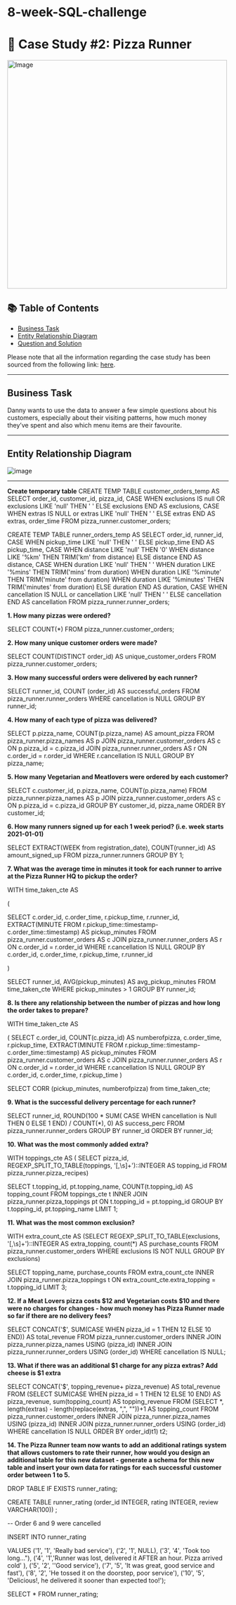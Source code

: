 # 8-week-SQL-challenge
# 🍜 Case Study #2: Pizza Runner
<img src="https://8weeksqlchallenge.com/images/case-study-designs/2.png" alt="Image" width="500" height="520">

## 📚 Table of Contents
- [Business Task](#business-task)
- [Entity Relationship Diagram](#entity-relationship-diagram)
- [Question and Solution](#question-and-solution)

Please note that all the information regarding the case study has been sourced from the following link: [here](https://8weeksqlchallenge.com/case-study-2/). 

***

## Business Task
Danny wants to use the data to answer a few simple questions about his customers, especially about their visiting patterns, how much money they’ve spent and also which menu items are their favourite. 

***

## Entity Relationship Diagram

![image](https://github.com/katiehuangx/8-Week-SQL-Challenge/assets/81607668/78099a4e-4d0e-421f-a560-b72e4321f530)

***
**Create temporary table**
CREATE TEMP TABLE customer_orders_temp AS
SELECT 
  order_id, 
  customer_id, 
  pizza_id, 
  CASE
	  WHEN exclusions IS null OR exclusions LIKE 'null' THEN ' '
	  ELSE exclusions
	  END AS exclusions,
  CASE
	  WHEN extras IS NULL or extras LIKE 'null' THEN ' '
	  ELSE extras
	  END AS extras,
	order_time
FROM pizza_runner.customer_orders;

CREATE TEMP TABLE runner_orders_temp AS
SELECT 
  order_id, 
  runner_id,  
  CASE
	  WHEN pickup_time LIKE 'null' THEN ' '
	  ELSE pickup_time
	  END AS pickup_time,
  CASE
	  WHEN distance LIKE 'null' THEN '0'
	  WHEN distance LIKE '%km' THEN TRIM('km' from distance)
	  ELSE distance 
    END AS distance,
  CASE
	  WHEN duration LIKE 'null' THEN ' '
	  WHEN duration LIKE '%mins' THEN TRIM('mins' from duration)
	  WHEN duration LIKE '%minute' THEN TRIM('minute' from duration)
	  WHEN duration LIKE '%minutes' THEN TRIM('minutes' from duration)
	  ELSE duration
	  END AS duration,
  CASE
	  WHEN cancellation IS NULL or cancellation LIKE 'null' THEN ' '
	  ELSE cancellation
	  END AS cancellation
FROM pizza_runner.runner_orders;

**1. How many pizzas were ordered?**

SELECT COUNT(*)
FROM pizza_runner.customer_orders;

**2. How many unique customer orders were made?**

SELECT COUNT(DISTINCT order_id) AS unique_customer_orders
FROM pizza_runner.customer_orders;

**3. How many successful orders were delivered by each runner?**

SELECT runner_id, COUNT (order_id) AS successful_orders
FROM pizza_runner.runner_orders
WHERE cancellation is NULL
GROUP BY runner_id;

**4. How many of each type of pizza was delivered?**

SELECT p.pizza_name, COUNT(p.pizza_name) AS amount_pizza
FROM pizza_runner.pizza_names AS p
JOIN pizza_runner.customer_orders AS c
ON p.pizza_id = c.pizza_id
JOIN pizza_runner.runner_orders AS r
ON c.order_id = r.order_id
WHERE r.cancellation IS NULL
GROUP BY pizza_name;

**5. How many Vegetarian and Meatlovers were ordered by each customer?**

SELECT c.customer_id, p.pizza_name, COUNT(p.pizza_name)
FROM pizza_runner.pizza_names AS p
JOIN pizza_runner.customer_orders AS c
ON p.pizza_id = c.pizza_id
GROUP BY customer_id, pizza_name
ORDER BY customer_id;

**6. How many runners signed up for each 1 week period? (i.e. week starts 2021-01-01)**

SELECT EXTRACT(WEEK from registration_date), COUNT(runner_id) AS amount_signed_up
FROM pizza_runner.runners
GROUP BY 1;

**7. What was the average time in minutes it took for each runner to arrive at the Pizza Runner HQ to pickup the order?**

WITH time_taken_cte AS

(
  
  SELECT 
    c.order_id, 
    c.order_time, 
    r.pickup_time,
  	r.runner_id,
    EXTRACT(MINUTE FROM r.pickup_time::timestamp-c.order_time::timestamp) AS pickup_minutes
  FROM pizza_runner.customer_orders AS c
  JOIN pizza_runner.runner_orders AS r
    ON c.order_id = r.order_id
  WHERE r.cancellation IS NULL
  GROUP BY c.order_id, c.order_time, r.pickup_time, r.runner_id

)

SELECT 
  runner_id, AVG(pickup_minutes) AS avg_pickup_minutes
FROM time_taken_cte
WHERE pickup_minutes > 1
GROUP BY runner_id;

**8. Is there any relationship between the number of pizzas and how long the order takes to prepare?**

WITH time_taken_cte AS

(
  SELECT 
    c.order_id,
  	COUNT(c.pizza_id) AS numberofpizza,
    c.order_time, 
    r.pickup_time,
    EXTRACT(MINUTE FROM r.pickup_time::timestamp-c.order_time::timestamp) AS pickup_minutes
  FROM pizza_runner.customer_orders AS c
  JOIN pizza_runner.runner_orders AS r
    ON c.order_id = r.order_id
  WHERE r.cancellation IS NULL
  GROUP BY c.order_id, c.order_time, r.pickup_time
)

SELECT CORR (pickup_minutes, numberofpizza)
from time_taken_cte;

**9. What is the successful delivery percentage for each runner?**

SELECT 
  runner_id, 
  ROUND(100 * SUM(
    CASE WHEN cancellation is Null THEN 0
    ELSE 1 END) / COUNT(*), 0) AS success_perc
FROM pizza_runner.runner_orders
GROUP BY runner_id
ORDER BY runner_id;

**10. What was the most commonly added extra?**

WITH toppings_cte AS (
SELECT
  pizza_id,
  REGEXP_SPLIT_TO_TABLE(toppings, '[,\s]+')::INTEGER AS topping_id
FROM pizza_runner.pizza_recipes)

SELECT 
  t.topping_id, pt.topping_name, 
  COUNT(t.topping_id) AS topping_count
FROM toppings_cte t
INNER JOIN pizza_runner.pizza_toppings pt
  ON t.topping_id = pt.topping_id
GROUP BY t.topping_id, pt.topping_name
LIMIT 1;

**11. What was the most common exclusion?**

WITH extra_count_cte AS
  (SELECT REGEXP_SPLIT_TO_TABLE(exclusions, '[,\s]+')::INTEGER AS extra_topping,
          count(*) AS purchase_counts
   FROM pizza_runner.customer_orders
   WHERE exclusions IS NOT NULL
   GROUP BY exclusions)

SELECT topping_name,
       purchase_counts
FROM extra_count_cte
INNER JOIN pizza_runner.pizza_toppings t ON extra_count_cte.extra_topping = t.topping_id
LIMIT 3;

**12. If a Meat Lovers pizza costs $12 and Vegetarian costs $10 and there were no charges for changes - how much money has Pizza Runner made so far if there are no delivery fees?**

SELECT CONCAT('$', SUM(CASE
                           WHEN pizza_id = 1 THEN 12
                           ELSE 10
                       END)) AS total_revenue
FROM pizza_runner.customer_orders
INNER JOIN pizza_runner.pizza_names USING (pizza_id)
INNER JOIN pizza_runner.runner_orders USING (order_id)
WHERE cancellation IS NULL;

**13. What if there was an additional $1 charge for any pizza extras? Add cheese is $1 extra**

SELECT CONCAT('$', topping_revenue+ pizza_revenue) AS total_revenue
FROM
  (SELECT SUM(CASE
                  WHEN pizza_id = 1 THEN 12
                  ELSE 10
              END) AS pizza_revenue,
          sum(topping_count) AS topping_revenue
   FROM
     (SELECT *,
             length(extras) - length(replace(extras, ",", ""))+1 AS topping_count
      FROM pizza_runner.customer_orders
      INNER JOIN pizza_runner.pizza_names USING (pizza_id)
      INNER JOIN pizza_runner.runner_orders USING (order_id)
      WHERE cancellation IS NULL
      ORDER BY order_id)t1) t2;

**14. The Pizza Runner team now wants to add an additional ratings system that allows customers to rate their runner, how would you design an additional table for this new dataset - generate a schema for this new table and insert your own data for ratings for each successful customer order between 1 to 5.**

DROP TABLE IF EXISTS runner_rating;

CREATE TABLE runner_rating (order_id INTEGER, rating INTEGER, review VARCHAR(100)) ;

-- Order 6 and 9 were cancelled

INSERT INTO runner_rating

VALUES ('1', '1', 'Really bad service'),
       ('2', '1', NULL),
       ('3', '4', 'Took too long..."),
       ('4', '1','Runner was lost, delivered it AFTER an hour. Pizza arrived cold' ),
       ('5', '2', ''Good service'),
       ('7', '5', 'It was great, good service and fast'),
       ('8', '2', 'He tossed it on the doorstep, poor service'),
       ('10', '5', 'Delicious!, he delivered it sooner than expected too!');


SELECT *
FROM runner_rating;
